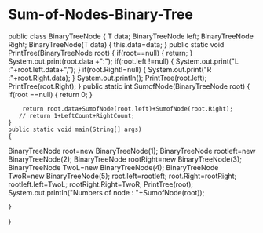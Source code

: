 # Sum-of-Nodes-Binary-Tree
public class BinaryTreeNode<T> 
{
    T data;
    BinaryTreeNode<T> left;
    BinaryTreeNode<T> Right;
    BinaryTreeNode(T data)
    {
        this.data=data;
    }
    public static void PrintTree(BinaryTreeNode<Integer> root)
    {
        if(root==null)
        {
            return;
        }
        System.out.print(root.data +":");
        if(root.left !=null)
        {
            System.out.print("L :"+root.left.data+",");
        }
        if(root.Right!=null)
        {
            System.out.print("R :"+root.Right.data);
        }
        System.out.println();
        PrintTree(root.left);
        PrintTree(root.Right);
    }
    public static int SumofNode(BinaryTreeNode<Integer> root)
    {
        if(root ==null)
        {
            return 0;
        }
       
        return root.data+SumofNode(root.left)+SumofNode(root.Right);
       // return 1+LeftCount+RightCount;
    }
    public static void main(String[] args)
    {
BinaryTreeNode<Integer> root=new BinaryTreeNode<Integer>(1);
BinaryTreeNode<Integer> rootleft=new BinaryTreeNode<Integer>(2);
BinaryTreeNode<Integer> rootRight=new BinaryTreeNode<Integer>(3);
BinaryTreeNode<Integer> TwoL=new BinaryTreeNode<Integer>(4);
BinaryTreeNode<Integer> TwoR=new BinaryTreeNode<Integer>(5);
root.left=rootleft;
root.Right=rootRight;
rootleft.left=TwoL;
rootRight.Right=TwoR;
PrintTree(root);
System.out.println("Numbers of node : "+SumofNode(root));

    }
    
}
